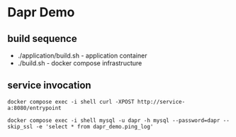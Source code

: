 # Dapr Demo

## build sequence

* ./application/build.sh - application container
* ./build.sh - docker compose infrastructure

## service invocation

```
docker compose exec -i shell curl -XPOST http://service-a:8080/entrypoint

docker compose exec -i shell mysql -u dapr -h mysql --password=dapr --skip_ssl -e 'select * from dapr_demo.ping_log'
```
